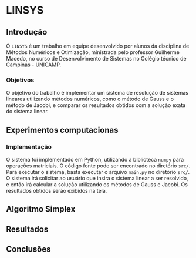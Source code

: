 # LINSYS

## Introdução

O `LINSYS` é um trabalho em equipe desenvolvido por alunos da disciplina de Métodos Numéricos e Otimização, ministrada pelo professor Guilherme Macedo, no curso de Desenvolvimento de Sistemas no Colégio técnico de Campinas - UNICAMP.

### Objetivos

O objetivo do trabalho é implementar um sistema de resolução de sistemas lineares utilizando métodos numéricos, como o método de Gauss e o método de Jacobi, e comparar os resultados obtidos com a solução exata do sistema linear.

## Experimentos computacionas

### Implementação

O sistema foi implementado em Python, utilizando a biblioteca `numpy` para operações matriciais. O código fonte pode ser encontrado no diretório `src/`. Para executar o sistema, basta executar o arquivo `main.py` no diretório `src/`. O sistema irá solicitar ao usuário que insira o sistema linear a ser resolvido, e então irá calcular a solução utilizando os métodos de Gauss e Jacobi. Os resultados obtidos serão exibidos na tela.

## Algoritmo Simplex

## Resultados

## Conclusões

